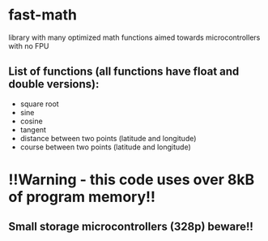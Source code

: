 # fast-math
library with many optimized math functions aimed towards microcontrollers with no FPU

## List of functions (all functions have float and double versions):
* square root
* sine
* cosine
* tangent
* distance between two points (latitude and longitude)
* course between two points (latitude and longitude)
# !!Warning - this code uses over 8kB of program memory!!
## Small storage microcontrollers (328p) beware!!
